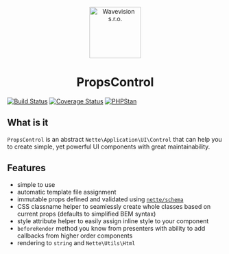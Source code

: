 <p align="center"><a href="https://github.com/wavevision"><img alt="Wavevision s.r.o." src="https://wavevision.com/images/wavevision-logo.png" width="120" /></a></p>
<h1 align="center" id="props-control">PropsControl</h1>

[![Build Status](https://travis-ci.org/wavevision/props-control.svg?branch=master)](https://travis-ci.org/wavevision/props-control)
[![Coverage Status](https://coveralls.io/repos/github/wavevision/props-control/badge.svg?branch=master)](https://coveralls.io/github/wavevision/props-control?branch=master)
[![PHPStan](https://img.shields.io/badge/style-level%20max-brightgreen.svg?label=phpstan)](https://github.com/phpstan/phpstan)

## What is it

`PropsControl` is an abstract `Nette\Application\UI\Control` that can help you to create simple, yet powerful UI components with great maintainability.

## Features
- simple to use
- automatic template file assignment
- immutable props defined and validated using [`nette/schema`](https://github.com/nette/schema)
- CSS classname helper to seamlessly create whole classes based on current props (defaults to simplified BEM syntax)
- style attribute helper to easily assign inline style to your component
- `beforeRender` method you know from presenters with ability to add callbacks from higher order components
- rendering to `string` and `Nette\Utils\Html`
